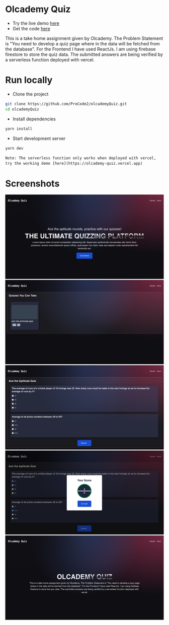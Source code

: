 # Olcademy Quiz

- Try the live demo [here](https://olcademy-quiz.vercel.app)
- Get the code [here](https://github.com/ProCode2/olcademyQuiz)

This is a take home assignment given by Olcademy. The Problem
Statement is "You need to develop a quiz page where in the data will
be fetched from the database". For the Frontend I have used ReactJs. I
am using firebase firestore to store the quiz data. The submitted
answers are being verified by a serverless function deployed with
vercel.

# Run locally

- Clone the project

```bash
git clone https://github.com/ProCode2/olcademyQuiz.git
cd olcademyQuiz
```

- Install dependencies

```bash
yarn install
```

- Start development server

```bash
yarn dev
```

`Note: The serverless function only works when deployed with vercel, try the working demo [here](https://olcademy-quiz.vercel.app)`

# Screenshots
![screenshot 1](https://raw.githubusercontent.com/ProCode2/olcademyQuiz/main/screenshots/ss1.png)
![screenshot 2](https://raw.githubusercontent.com/ProCode2/olcademyQuiz/main/screenshots/ss2.png)
![screenshot 3](https://raw.githubusercontent.com/ProCode2/olcademyQuiz/main/screenshots/ss3.png)
![screenshot 4](https://raw.githubusercontent.com/ProCode2/olcademyQuiz/main/screenshots/ss4.png)
![screenshot 5](https://raw.githubusercontent.com/ProCode2/olcademyQuiz/main/screenshots/ss5.png)
